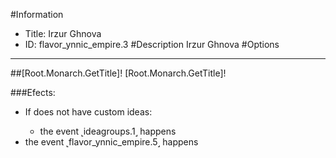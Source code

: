 #Information
 - Title: Irzur Ghnova
 - ID: flavor_ynnic_empire.3
#Description
Irzur Ghnova
#Options

___
##[Root.Monarch.GetTitle]! [Root.Monarch.GetTitle]!

###Efects:<ul><li>If does not have custom ideas:</li><ul><li>the event ˻ideagroups.1˼ happens</li></ul><li>the event ˻flavor_ynnic_empire.5˼ happens</li></ul>
